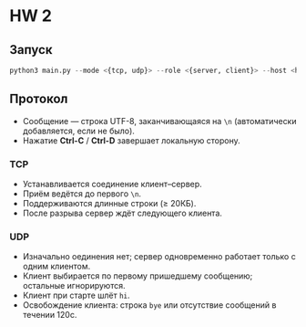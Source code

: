 # HW 2

## Запуск

```py
python3 main.py --mode <{tcp, udp}> --role <{server, client}> --host <host=127.0.0.1> --port <port=9000>
```

## Протокол

- Сообщение — строка UTF-8, заканчивающаяся на `\n` (автоматически добавляется, если не было).
- Нажатие **Ctrl-C** / **Ctrl-D** завершает локальную сторону.

### TCP

- Устанавливается соединение клиент–сервер.
- Приём ведётся до первого `\n`.
- Поддерживаются длинные строки (≥ 20КБ).
- После разрыва сервер ждёт следующего клиента.

### UDP

- Изначально оединения нет; сервер одновременно работает только с одним клиентом.
- Клиент выбирается по первому пришедшему сообщению; остальные игнорируются.
- Клиент при старте шлёт `hi`.
- Освобождение клиента: строка `bye` или отсутствие сообщений в течении 120с.
